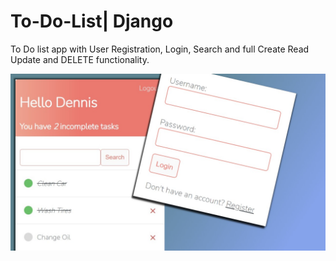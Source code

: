 # To-Do-List| Django
To Do list app with User Registration, Login, Search and full Create Read Update and DELETE functionality.

![DEMO](Django%20To%20Do%20List%20App.jpg)
